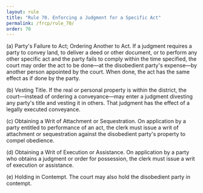 ```yaml
---
layout: rule
title: "Rule 70. Enforcing a Judgment for a Specific Act"
permalink: /frcp/rule_70/
order: 70
---
```


(a) Party's Failure to Act; Ordering Another to Act. If a judgment requires a party to convey land, to deliver a deed or other document, or to perform any other specific act and the party fails to comply within the time specified, the court may order the act to be done—at the disobedient party's expense—by another person appointed by the court. When done, the act has the same effect as if done by the party.


(b) Vesting Title. If the real or personal property is within the district, the court—instead of ordering a conveyance—may enter a judgment divesting any party's title and vesting it in others. That judgment has the effect of a legally executed conveyance.


(c) Obtaining a Writ of Attachment or Sequestration. On application by a party entitled to performance of an act, the clerk must issue a writ of attachment or sequestration against the disobedient party's property to compel obedience.


(d) Obtaining a Writ of Execution or Assistance. On application by a party who obtains a judgment or order for possession, the clerk must issue a writ of execution or assistance.


(e) Holding in Contempt. The court may also hold the disobedient party in contempt.
